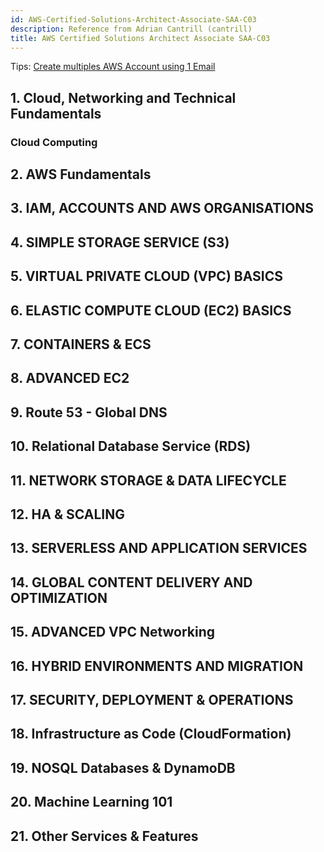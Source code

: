 ```yaml
---
id: AWS-Certified-Solutions-Architect-Associate-SAA-C03
description: Reference from Adrian Cantrill (cantrill)
title: AWS Certified Solutions Architect Associate SAA-C03
---
```

Tips: [Create multiples AWS Account using 1 Email](https://youtu.be/hnien_pKs4g?si=-wxAnnH3NpHf9Hag)

## 1. Cloud, Networking and Technical Fundamentals
### Cloud Computing

## 2. AWS Fundamentals

## 3. IAM, ACCOUNTS AND AWS ORGANISATIONS

## 4. SIMPLE STORAGE SERVICE (S3)

## 5. VIRTUAL PRIVATE CLOUD (VPC) BASICS

## 6. ELASTIC COMPUTE CLOUD (EC2) BASICS

## 7. CONTAINERS & ECS

## 8. ADVANCED EC2

## 9. Route 53 - Global DNS

## 10. Relational Database Service (RDS)

## 11. NETWORK STORAGE & DATA LIFECYCLE

## 12. HA & SCALING

## 13. SERVERLESS AND APPLICATION SERVICES

## 14. GLOBAL CONTENT DELIVERY AND OPTIMIZATION

## 15. ADVANCED VPC Networking

## 16. HYBRID ENVIRONMENTS AND MIGRATION

## 17. SECURITY, DEPLOYMENT & OPERATIONS

## 18. Infrastructure as Code (CloudFormation)

## 19. NOSQL Databases & DynamoDB

## 20. Machine Learning 101

## 21. Other Services & Features